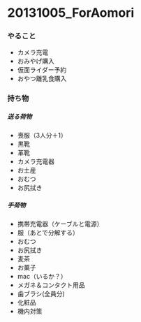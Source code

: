 # 20131005_ForAomori
### やること
* カメラ充電
* おみやげ購入
* 仮面ライダー予約
* おやつ離乳食購入

### 持ち物
##### 送る荷物
* 喪服（3人分＋1）
* 黒靴
* 革靴
* カメラ充電器
* お土産
* おむつ
* お尻拭き

##### 手荷物
* 携帯充電器（ケーブルと電源）
* 服（あとで分解する）
* おむつ
* お尻拭き
* 麦茶
* お菓子
* mac（いるか？）
* メガネ＆コンタクト用品
* 歯ブラシ(全員分)
* 化粧品
* 機内対策
